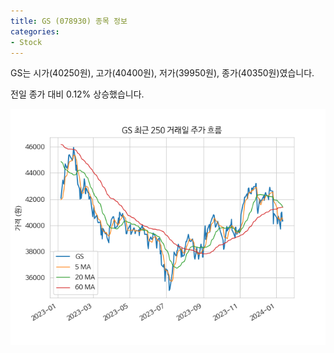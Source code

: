 ```yaml
---
title: GS (078930) 종목 정보
categories:
- Stock
---
```


GS는 시가(40250원), 고가(40400원), 저가(39950원), 종가(40350원)였습니다.

전일 종가 대비 0.12% 상승했습니다.

<!-- more -->

![078930](/assets/stock_images/078930.png)
